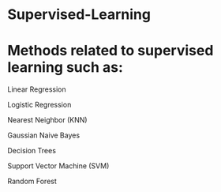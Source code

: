 # Supervised-Learning
# Methods related to supervised learning such as:
Linear Regression

Logistic Regression

Nearest Neighbor (KNN)

Gaussian Naive Bayes

Decision Trees

Support Vector Machine (SVM)

Random Forest
